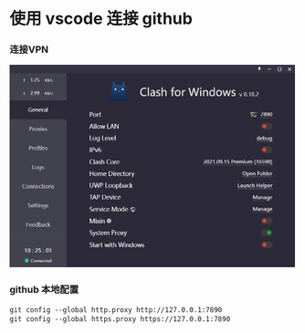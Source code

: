 # 使用 vscode 连接 github 
### 连接VPN
<img src="https://github.com/huangxl-github/langchain/blob/main/doc/images/vscode_github/001.png" style="width:500px;height:auto;">

### github 本地配置

```
git config --global http.proxy http://127.0.0.1:7890
git config --global https.proxy https://127.0.0.1:7890
```
